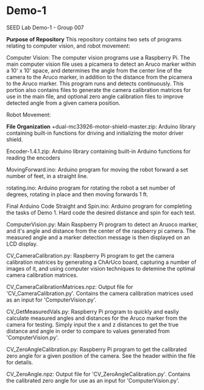 # Demo-1 
SEED Lab Demo-1 - Group 007

__Purpose of Repository__
This repository contains two sets of programs relating to computer vision, and robot movement:

Computer Vision: The computer vision programs use a Raspberry Pi. The main computer vision file uses a picamera to detect an Aruco marker within a 10' x 10' space,
and determines the angle from the center line of the camera to the Aruco marker, in addition to the distance from the picamera to the Aruco marker. This program runs
and detects continuously. This portion also contains files to generate the camera calibration matrices for use in the main file, and optional zero angle calibration files
to improve detected angle from a given camera position.

Robot Movement:



__File Organization__
+dual-mc33926-motor-shield-master.zip: Arduino library containing built-in functions for driving and initializing the motor driver shield. 

Encoder-1.4.1.zip: Arduino library containing built-in Arduino functions for reading the encoders 

MovingForward.ino: Arduino program for moving the robot forward a set number of feet, in a straight line.

rotating.ino: Arduino program for rotating the robot a set number of degrees, rotating in place and then moving forwards 1 ft.  

Final Arduino Code Straight and Spin.ino: Arduino program for completing the tasks of Demo 1. Hard code the desired distance and spin for each test. 

ComputerVision.py: Main Raspberry Pi program to detect an Aruoco marker, and it's angle and distance from the center of the raspberry pi camera. The measured angle and a marker detection message is then displayed on an LCD display.

CV_CameraCalibration.py: Raspberry Pi program to get the camera calibration matrices by generating a ChArUco board, capturing a number of images of it,
	and using computer vision techniques to detemine the optimal camera calibration matrices.

CV_CameraCalibrationMatrices.npz: Output file for 'CV_CameraCalibration.py'. Contains the camera calibration matrices used as an input for 'ComputerVision.py'.

CV_GetMeasuredVals.py: Raspberry Pi program to quickly and easliy calculate measured angles and distances for the Aruco marker from the camera for testing.
	Simply input the x and z distances to get the true distance and angle in order to compare to values generated from 'ComputerVision.py'.

CV_ZeroAngleCalibration.py: Raspberry Pi program to get the calibrated zero angle for a given position of the camera. See the header within the file for details.

CV_ZeroAngle.npz: Output file for 'CV_ZeroAngleCalibration.py'. Contains the calibrated zero angle for use as an input for 'ComputerVision.py'.
